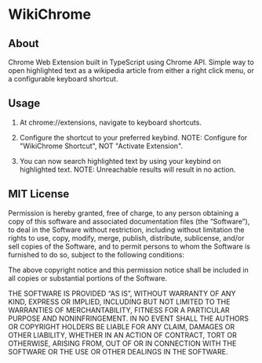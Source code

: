 # WikiChrome

## About

Chrome Web Extension built in TypeScript using Chrome API. Simple way to open highlighted text as a wikipedia article from either a right click menu, or a configurable keyboard shortcut. 

## Usage 

1. At chrome://extensions, navigate to keyboard shortcuts. 

2. Configure the shortcut to your preferred keybind. NOTE: Configure for "WikiChrome Shortcut", NOT "Activate Extension". 

3. You can now search highlighted text by using your keybind on highlighted text. NOTE: Unreachable results will result in no action. 

## MIT License 

Permission is hereby granted, free of charge, to any person obtaining a copy of this software and associated documentation files (the “Software”), to deal in the Software without restriction, including without limitation the rights to use, copy, modify, merge, publish, distribute, sublicense, and/or sell copies of the Software, and to permit persons to whom the Software is furnished to do so, subject to the following conditions:

The above copyright notice and this permission notice shall be included in all copies or substantial portions of the Software.

THE SOFTWARE IS PROVIDED “AS IS”, WITHOUT WARRANTY OF ANY KIND, EXPRESS OR IMPLIED, INCLUDING BUT NOT LIMITED TO THE WARRANTIES OF MERCHANTABILITY, FITNESS FOR A PARTICULAR PURPOSE AND NONINFRINGEMENT. IN NO EVENT SHALL THE AUTHORS OR COPYRIGHT HOLDERS BE LIABLE FOR ANY CLAIM, DAMAGES OR OTHER LIABILITY, WHETHER IN AN ACTION OF CONTRACT, TORT OR OTHERWISE, ARISING FROM, OUT OF OR IN CONNECTION WITH THE SOFTWARE OR THE USE OR OTHER DEALINGS IN THE SOFTWARE.